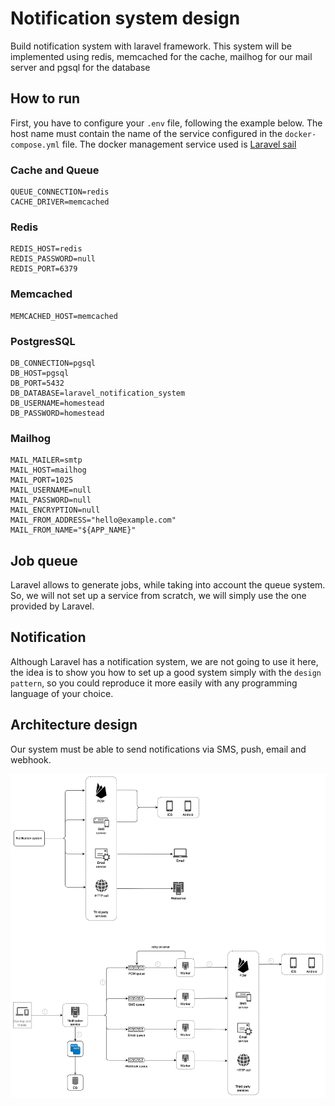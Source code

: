 # Notification system design

Build notification system with laravel framework. This system will be implemented using redis, memcached for the cache, mailhog for our mail server and pgsql for the database

## How to run
First, you have to configure your `.env` file, following the example below. The host name must contain the name of the service configured in the `docker-compose.yml` file.
The docker management service used is [Laravel sail](https://laravel.com/docs/9.x/sail)

### Cache and Queue
```dotenv
QUEUE_CONNECTION=redis
CACHE_DRIVER=memcached
```

### Redis

```dotenv
REDIS_HOST=redis
REDIS_PASSWORD=null
REDIS_PORT=6379
```

### Memcached

```dotenv
MEMCACHED_HOST=memcached
```

### PostgresSQL

```dotenv
DB_CONNECTION=pgsql
DB_HOST=pgsql
DB_PORT=5432
DB_DATABASE=laravel_notification_system
DB_USERNAME=homestead
DB_PASSWORD=homestead
```

### Mailhog

```dotenv
MAIL_MAILER=smtp
MAIL_HOST=mailhog
MAIL_PORT=1025
MAIL_USERNAME=null
MAIL_PASSWORD=null
MAIL_ENCRYPTION=null
MAIL_FROM_ADDRESS="hello@example.com"
MAIL_FROM_NAME="${APP_NAME}"
```

## Job queue
Laravel allows to generate jobs, while taking into account the queue system. So, we will not set up a service from scratch, we will simply use the one provided by Laravel.

## Notification
Although Laravel has a notification system, we are not going to use it here, the idea is to show you how to set up a good system simply with the `design pattern`, so you could reproduce it more easily with any programming language of your choice.

## Architecture design
Our system must be able to send notifications via SMS, push, email and webhook.

![img.png](system-design/img.png)
